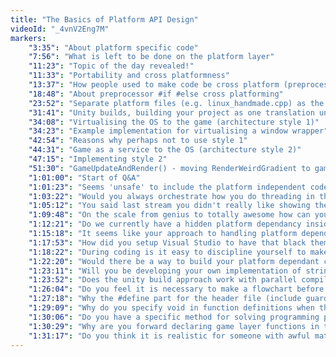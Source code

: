 ```yaml
---
title: "The Basics of Platform API Design"
videoId: "_4vnV2Eng7M"
markers:
    "3:35": "About platform specific code"
    "7:56": "What is left to be done on the platform layer"
    "11:23": "Topic of the day revealed!"
    "11:33": "Portability and cross platformness"
    "13:37": "How people used to make code be cross platform (preprocessor #if #else)"
    "18:48": "About preprocessor #if #else cross platforming"
    "23:52": "Separate platform files (e.g. linux_handmade.cpp) as the entry point"
    "31:41": "Unity builds, building your project as one translation unit"
    "34:08": "Virtualising the OS to the game (architecture style 1)"
    "34:23": "Example implementation for virtualising a window wrapper"
    "42:54": "Reasons why perhaps not to use style 1"
    "44:31": "Game as a service to the OS (architecture style 2)"
    "47:15": "Implementing style 2"
    "51:30": "GameUpdateAndRender() - moving RenderWeirdGradient to game code"
    "1:01:00": "Start of Q&A"
    "1:01:23": "Seems 'unsafe' to include the platform independent code after including the platform specific headers"
    "1:03:22": "Would you always orchestrate how you do threading in the platform layer or does it make sense for the platform layer to also provide a more generic threading job service?"
    "1:05:12": "You said last stream you didn't really like showing the FPS because you didn't find it useful. Can you explain that?"
    "1:09:48": "On the scale from genius to totally awesome how can you remember all this?"
    "1:12:21": "Do we currently have a hidden platform dependancy inside the bitmap memory or is BGRA something that happens on the other platforms too?"
    "1:15:18": "It seems like your approach to handling platform dependant services is to prefer a many-to-one relationship instead of a one-to-many. [...]"
    "1:17:53": "How did you setup Visual Studio to have that black theme?"
    "1:18:22": "During coding is it easy to discipline yourself to make the code as clean and tidy as possible. [...] Do you think this is good in general or could it backfire?"
    "1:22:20": "Would there be a way to build your platform dependant code in a separate entity in order to allow you to use it in the future?"
    "1:23:11": "Will you be developing your own implementation of strings? (No) "
    "1:23:52": "Does the unity build approach work with parallel compilation?"
    "1:26:04": "Do you feel it is necessary to make a flowchart before coding, or do you go with the flow?"
    "1:27:18": "Why the #define part for the header file (include guards)"
    "1:29:09": "Why do you specify void in function definitions when they don't take arguments?"
    "1:30:06": "Do you have a specific method for solving programming problems or do you just write things and solve them in place?"
    "1:30:29": "Why are you forward declaring game layer functions in the header when you include the whole documentation?"
    "1:31:17": "Do you think it is realistic for someone with awful math skills to be an efficient game developer?"
---
```

